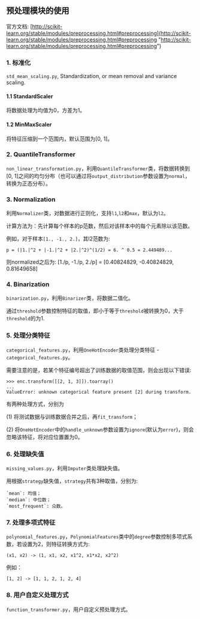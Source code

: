 ## 预处理模块的使用

官方文档: [http://scikit-learn.org/stable/modules/preprocessing.html#preprocessing](http://scikit-learn.org/stable/modules/preprocessing.html#preprocessing "http://scikit-learn.org/stable/modules/preprocessing.html#preprocessing")

### 1. 标准化

`std_mean_scaling.py`, Standardization, or mean removal and variance scaling.

#### 1.1 StandardScaler

将数据处理为均值为0，方差为1。

#### 1.2 MinMaxScaler

将特征压缩到一个范围内，默认范围为[0, 1]。

### 2. QuantileTransformer

`non_linear_transformation.py`，利用`QuantileTransformer`类，将数据转换到[0, 1]之间的均匀分布（也可以通过将`output_distribution`参数设置为`normal`，转换为正态分布）。

### 3. Normalization

利用`Normalizer`类，对数据进行正则化，支持`l1`,`l2`和`max`，默认为`l2`。

计算方法为：先计算每个样本的p范数，然后对该样本中的每个元素除以该范数。

例如，对于样本`[1., -1., 2.]`，其l2范数为:

    p = (|1.|^2 + |-1.|^2 + |2.|^2)^(1/2) = 6. ^ 0.5 = 2.449489...

则normalized之后为: \[1./p, -1./p, 2./p\] = \[0.40824829, -0.40824829, 0.81649658\]

### 4. Binarization
`binarization.py`，利用`Binarizer`类，将数据二值化。

通过`threshold`参数控制特征的取值，即小于等于`threshold`被转换为0，大于`threshold`的为1.

### 5. 处理分类特征
`categorical_features.py`，利用`OneHotEncoder`类处理分类特征 - `categorical_features.py`。

需要注意的是，若某个特征编号超出了训练数据的取值范围，则会出现以下错误:

    >>> enc.transform([[2, 1, 3]]).toarray()
    ...
    ValueError: unknown categorical feature present [2] during transform.

有两种处理方式，分别为

 (1) 将测试数据与训练数据合并之后，再`fit_transform`；

 (2) 将`OneHotEncoder`中的`handle_unknown`参数设置为`ignore`(默认为`error`)，则会忽略该特征，将对应位置置为0。

### 6. 处理缺失值

`missing_values.py`，利用`Imputer`类处理缺失值。


 用根据`strategy`缺失值，`strategy`共有3种取值，分别为:

    `mean`: 均值；
    `median`: 中位数；
    `most_frequent`: 众数。

### 7. 处理多项式特征

`polynomial_features.py`，`PolynomialFeatures`类中的`degree`参数控制多项式系数，若设置为2，则特征转换方式为:

    (x1, x2) -> (1, x1, x2, x1^2, x1*x2, x2^2)

例如：

    [1, 2] -> [1, 1, 2, 1, 2, 4]

### 8. 用户自定义处理方式

`function_transformer.py`，用户自定义预处理方式。

